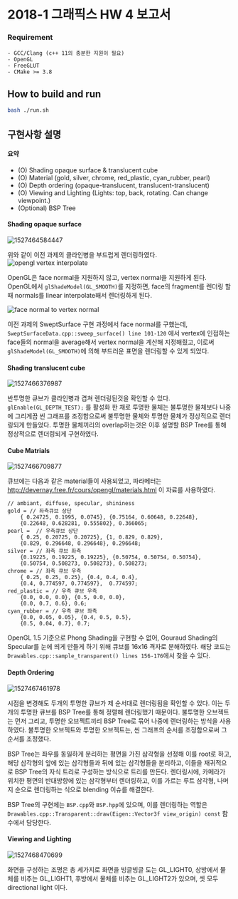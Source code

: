 # 2018-1 그래픽스 HW 4 보고서

### Requirement

```
- GCC/Clang (c++ 11의 충분한 지원이 필요)
- OpenGL
- FreeGLUT
- CMake >= 3.8
```

## How to build and run

```sh
bash ./run.sh
```

## 구현사항 설명

#### 요약

* (O) Shading opaque surface & translucent cube
* (O) Material (gold, silver, chrome, red_plastic, cyan_rubber, pearl)
* (O) Depth ordering (opaque-translucent, translucent-translucent)
* (O) Viewing and Lighting (Lights: top, back, rotating. Can change viewpoint.)
* (Optional) BSP Tree

#### Shading opaque surface

![1527464584447](/home/foriequal0/workspace/snu-graphics/reports/hw04-opaque-smooth.png)

위와 같이 이전 과제의 클라인병을 부드럽게 렌더링하였다.![opengl vertex interpolate](/home/foriequal0/workspace/snu-graphics/reports/hw04-normal-interpolate.png)

OpenGL은 face normal을 지원하지 않고, vertex normal을 지원하게 된다. OpenGL에서 ```glShadeModel(GL_SMOOTH)```를 지정하면, face의 fragment를 렌더링 할 때 normals를 linear interpolate해서 렌더링하게 된다.

![face normal to vertex normal](/home/foriequal0/workspace/snu-graphics/reports/hw04-face-normals.jpg)

이전 과제의 SweptSurface 구현 과정에서 face normal를 구했는데, ```SweptSurfaceData.cpp::sweep_surface() line 101-120``` 에서 vertex에 인접하는 face들의 normal을 average해서 vertex normal을 계산해 지정해줬고, 이로써 ``glShadeModel(GL_SMOOTH)``에 의해 부드러운 표면을 렌더링할 수 있게 되었다.

#### Shading translucent cube

![1527466376987](/home/foriequal0/workspace/snu-graphics/reports/hw04-opaque-trans.png)

반투명한 큐브가 클라인병과 겹쳐 렌더링된것을 확인할 수 있다. ```glEnable(GL_DEPTH_TEST);``` 를 활성화 한 채로 투명한 물체는 불투명한 물체보다 나중에 그리게끔 씬 그래프를 조정함으로써 불투명한 물체와 투명한 물체가 정상적으로 렌더링되게 만들었다. 투명한 물체끼리의 overlap하는것은 이후 설명할 BSP Tree를 통해 정상적으로 렌더링되게 구현하였다.

#### Cube Matrials

![1527466709877](/tmp/1527466709877.png)

큐브에는 다음과 같은 material들이 사용되었고, 파라메터는 http://devernay.free.fr/cours/opengl/materials.html 이 자료를 사용하였다.
```
// ambiant, diffuse, specular, shininess
gold = // 좌측큐브 상단
	{ 0.24725, 0.1995, 0.0745}, {0.75164, 0.60648, 0.22648}, 
	{0.22648, 0.628281, 0.555802}, 0.366065;
pearl =  // 우측큐브 상단
	{ 0.25, 0.20725, 0.20725}, {1, 0.829, 0.829}, 
	{0.829, 0.296648, 0.296648}, 0.296648;
silver = // 좌측 큐브 좌측
	{0.19225, 0.19225, 0.19225}, {0.50754, 0.50754, 0.50754}, 
	{0.50754, 0.508273, 0.508273}, 0.508273;
chrome = // 좌측 큐브 우측
	{ 0.25, 0.25, 0.25}, {0.4, 0.4, 0.4}, 
	{0.4, 0.774597, 0.774597}, 	0.774597;
red_plastic = // 우측 큐브 우측
	{0.0, 0.0, 0.0}, {0.5, 0.0, 0.0}, 
	{0.0, 0.7, 0.6}, 0.6;
cyan_rubber = // 우측 큐브 좌측
	{0.0, 0.05, 0.05}, {0.4, 0.5, 0.5}, 
	{0.5, 0.04, 0.7}, 0.7;
```
OpenGL 1.5 기준으로 Phong Shading을 구현할 수 없어, Gouraud Shading의 Specular를 눈에 띄게 만들게 하기 위해 큐브를 16x16 격자로 분해하였다. 해당 코드는 ```Drawables.cpp::sample_transparent() lines 156-176```에서 찾을 수 있다.

#### Depth Ordering

![1527467461978](/home/foriequal0/workspace/snu-graphics/reports/hw04-depth-ordering.png)

시점을 변경해도 두개의 투명한 큐브가 제 순서대로 렌더링됨을 확인할 수 있다. 이는 두개의 투명한 큐브를 BSP Tree를 통해 정렬해 렌더링했기 때문이다. 불투명한 오브젝트는 먼저 그리고, 투명한 오브젝트끼리 BSP Tree로 묶어 나중에 렌더링하는 방식을 사용하였다. 불투명한 오브젝트와 투명한 오브젝트는, 씬 그래프의 순서를 조정함으로써 그 순서를 조정했다.

BSP Tree는 좌우를 동일하게 분리하는 평면을 가진 삼각형을 선정해 이를 root로 하고, 해당 삼각형의 앞에 있는 삼각형들과 뒤에 있는 삼각형들을 분리하고, 이들을 재귀적으로 BSP Tree의 자식 트리로 구성하는 방식으로 트리를 만든다. 렌더링시에, 카메라가 위치한 평면의 반대방향에 있는 삼각형부터 렌더링하고, 이를 가르는 루트 삼각형, 나머지 순으로 렌더링하는 식으로 blending 이슈를 해결한다.

BSP Tree의 구현체는 ```BSP.cpp```와 ```BSP.hpp```에 있으며, 이를 렌더링하는 역할은 ```Drawables.cpp::Transparent::draw(Eigen::Vector3f view_origin) const``` 함수에서 담당한다.

#### Viewing and Lighting

![1527468470699](/home/foriequal0/workspace/snu-graphics/reports/hw04-lightings.png)

화면을 구성하는 조명은 총 세가지로 화면을 빙글빙글 도는 GL_LIGHT0, 상방에서 물체를 비추는 GL_LIGHT1, 후방에서 물체를 비추는 GL_LIGHT2가 있으며, 셋 모두 directional light 이다.